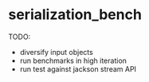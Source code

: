 serialization_bench
===================

TODO:
- diversify input objects 
- run benchmarks in high iteration
- run test against jackson stream API